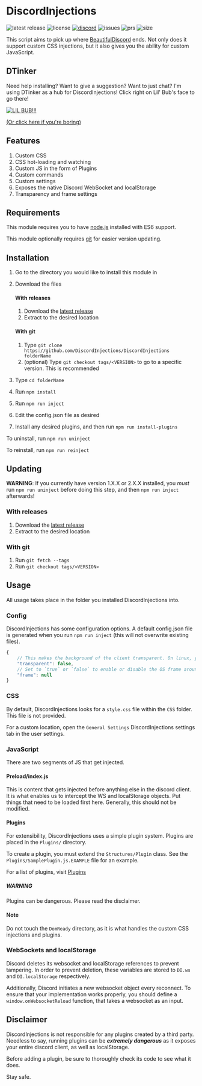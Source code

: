 # DiscordInjections

![latest release](https://img.shields.io/github/release/DiscordInjections/DiscordInjections.svg)
![license](https://img.shields.io/github/license/DiscordInjections/DiscordInjections.svg)
[![discord](https://img.shields.io/discord/102860784329052160.svg)](https://discord.gg/EDwd5wr)
![issues](https://img.shields.io/github/issues/badges/shields.svg)
![prs](https://img.shields.io/github/issues-pr/cdnjs/cdnjs.svg)
![size](https://img.shields.io/github/size/webcaetano/craft/build/craft.min.js.svg)


This script aims to pick up where [BeautifulDiscord](https://github.com/leovoel/BeautifulDiscord) ends. Not only does it support custom CSS injections, but it also gives you the ability for custom JavaScript.

## DTinker

Need help installing? Want to give a suggestion? Want to just chat? I'm using DTinker as a hub for DiscordInjections! Click right on Lil' Bub's face to go there!

[![LIL BUB!!!](http://akns-images.eonline.com/eol_images/Entire_Site/201478/rs_500x270-140808102736-tumblr_my2hi3c3em1ruw1vso1_500.gif)](https://discord.gg/EDwd5wr)

[(Or click here if you're boring)](https://discord.gg/EDwd5wr)

## Features

1. Custom CSS
2. CSS hot-loading and watching
3. Custom JS in the form of Plugins
4. Custom commands
5. Custom settings
6. Exposes the native Discord WebSocket and localStorage
7. Transparency and frame settings

## Requirements

This module requires you to have [node.js](https://nodejs.org/en/download/) installed with ES6 support.

This module optionally requires [git](https://git-scm.com/downloads) for easier version updating.

## Installation

1. Go to the directory you would like to install this module in

2. Download the files

     #### With releases
    1. Download the [latest release](https://github.com/DiscordInjections/DiscordInjections/releases)
    2. Extract to the desired location
  
     #### With git
    1. Type `git clone https://github.com/DiscordInjections/DiscordInjections folderName`
    2. (optional) Type `git checkout tags/<VERSION>` to go to a specific version. This is recommended

3. Type `cd folderName`
4. Run `npm install`
5. Run `npm run inject`
6. Edit the config.json file as desired
7. Install any desired plugins, and then run `npm run install-plugins`

To uninstall, run `npm run uninject`

To reinstall, run `npm run reinject`

## Updating

**WARNING**: If you currently have version 1.X.X or 2.X.X installed, you *must* run `npm run uninject` before doing this step, and then `npm run inject` afterwards!

### With releases
1. Download the [latest release](https://github.com/DiscordInjections/DiscordInjections/releases)
2. Extract to the desired location

### With git
1. Run `git fetch --tags`
2. Run `git checkout tags/<VERSION>`

## Usage

All usage takes place in the folder you installed DiscordInjections into.

### Config

DiscordInjections has some configuration options. A default config.json file is generated when you run `npm run inject` (this will not overwrite existing files).

```js
{
    // This makes the background of the client transparent. On linux, you must run discord with the `--enable-transparent-visuals` flag!
    "transparent": false,
    // Set to `true` or `false` to enable or disable the OS frame around the client. Leave as `null` to use default client settings.
    "frame": null
}
```

### CSS

By default, DiscordInjections looks for a `style.css` file within the `CSS` folder. This file is not provided.

For a custom location, open the `General Settings` DiscordInjections settings tab in the user settings.

### JavaScript

There are two segments of JS that get injected.

#### Preload/index.js

This is content that gets injected before anything else in the discord client. It is what enables us to intercept the WS and localStorage objects. Put things that need to be loaded first here. Generally, this should not be modified.

#### Plugins

For extensibility, DiscordInjections uses a simple plugin system. Plugins are placed in the `Plugins/` directory.

To create a plugin, you must extend the `Structures/Plugin` class. See the `Plugins/SamplePlugin.js.EXAMPLE` file for an example.

For a list of plugins, visit [Plugins](https://github.com/DiscordInjections/Plugins)

##### WARNING

Plugins can be dangerous. Please read the disclaimer.

#### Note

Do not touch the `DomReady` directory, as it is what handles the custom CSS injections and plugins.

### WebSockets and localStorage

Discord deletes its websocket and localStorage references to prevent tampering. In order to prevent deletion, these variables are stored to `DI.ws` and `DI.localStorage` respectively.

Additionally, Discord initiates a new websocket object every reconnect. To ensure that your implementation works properly, you should define a `window.onWebsocketReload` function, that takes a websocket as an input.

## Disclaimer

DiscordInjections is not responsible for any plugins created by a third party. Needless to say, running plugins can be ***extremely dangerous*** as it exposes your entire discord client, as well as localStorage.

Before adding a plugin, be sure to thoroughly check its code to see what it does.

Stay safe.
